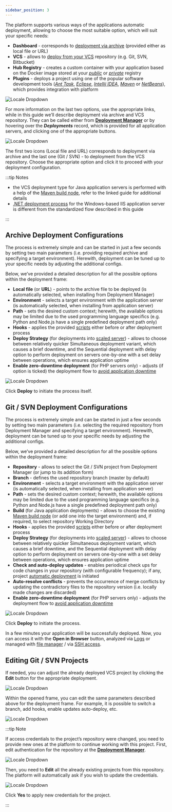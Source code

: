```yaml
---
sidebar_position: 3
---
```


The platform supports various ways of the applications automatic deployment, allowing to choose the most suitable option, which will suit your specific needs:

- **Dashboard** - corresponds to [deployment via archive](/docs/Deployment/Deployment%20Guide#archive-deployment-configurations) (provided either as local file or URL)
- **VCS** - allows to [deploy from your VCS](/docs/Deployment/Deployment%20Guide#git--svn-deployment-configurations) repository (e.g. Git, SVN, Bitbucket)
- **Hub Registry** - creates a custom container with your application based on the Docker image stored at your _[public](/docs/Container/Container%20Deployment/Custom%20Containers%20Deployment)_ or _[private](https://www.virtuozzo.com/application-platform-docs/custom-containers-deployment/)_ registry
- **Plugins** - deploys a project using one of the popular software development tools (_[Ant Task](/docs/Deployment%20Tools/Plugins/Ant%20Task)_, _[Eclipse](/docs/Deployment%20Tools/Plugins/Eclipse%20Plugin/Eclipse%20Plugin%20Manual)_, _[Intellij IDEA](/docs/Deployment%20Tools/Plugins/IDEA%20Plugin)_, _[Maven](/docs/Deployment%20Tools/Plugins/Maven%20Plugin)_ or _[NetBeans](/docs/Deployment%20Tools/Plugins/NetBeans%20Plugin/NetBeans%20Plugin%20Overview)_), which provides integration with platform

<div style={{
    display:'flex',
    justifyContent: 'center',
    margin: '0 0 1rem 0'
}}>

![Locale Dropdown](./img/DeploymentGuide/01-deployment-options-illustration.png)

</div>

For more information on the last two options, use the appropriate links, while in this guide we’ll describe deployment via archive and VCS repository. They can be called either from **[Deployment Manager](/docs/Deployment/Deployment%20Manager)** or by hovering over the **_Deployments_** record, which is provided for all application servers, and clicking one of the appropriate buttons.

<div style={{
    display:'flex',
    justifyContent: 'center',
    margin: '0 0 1rem 0'
}}>

![Locale Dropdown](./img/DeploymentGuide/02-application-server-deployments.png)

</div>

The first two icons (Local file and URL) corresponds to deployment via archive and the last one (Git / SVN) - to deployment from the VCS repository. Choose the appropriate option and click it to proceed with your deployment configuration.

:::tip Notes

- the VCS deployment type for Java application servers is performed with a help of the [Maven build node](/docs/Java/Build%20Node/Java%20VCS%20Deployment%20with%20Maven), refer to the linked guide for additional details
- [.NET deployment process](/docs/Windows&.NET/DOT%20NET%20Core) for the Windows-based IIS application server is different from the standardized flow described in this guide

:::

## Archive Deployment Configurations

The process is extremely simple and can be started in just a few seconds by setting two main parameters (i.e. providing required archive and specifying a target environment). Herewith, deployment can be tuned up to your specific needs by adjusting the additional configs.

Below, we’ve provided a detailed description for all the possible options within the deployment frame:

- **Local file** (or **URL**) - points to the archive file to be deployed (is automatically selected, when installing from Deployment Manager)
- **Environment** - selects a target environment with the application server (is automatically selected, when installing from application server)
- **Path** - sets the desired custom context; herewith, the available options may be limited due to the used programming language specifics (e.g. Python and Node.js have a single predefined deployment path only)
- **Hooks** - applies the provided [scripts](/docs/Deployment/Deployment%20Hooks) either before or after deployment process
- **Deploy Strategy** (for deployments into [scaled server](/docs/ApplicationSetting/Scaling%20And%20Clustering/Horizontal%20Scaling)) - allows to choose between relatively quicker Simultaneous deployment variant, which causes a brief downtime, and the Sequential deployment with delay option to perform deployment on servers one-by-one with a set delay between operations, which ensures application uptime
- **Enable zero-downtime deployment** (for PHP servers only) - adjusts (if option is ticked) the deployment flow to [avoid application downtime](/docs/PHP/ZDT%20Deployment%20for%20PHP)

<div style={{
    display:'flex',
    justifyContent: 'center',
    margin: '0 0 1rem 0'
}}>

![Locale Dropdown](./img/DeploymentGuide/03-archive-deployment-configurations.png)

</div>

Click **Deploy** to initiate the process itself.

## Git / SVN Deployment Configurations

The process is extremely simple and can be started in just a few seconds by setting two main parameters (i.e. selecting the required repository from Deployment Manager and specifying a target environment). Herewith, deployment can be tuned up to your specific needs by adjusting the additional configs.

Below, we’ve provided a detailed description for all the possible options within the deployment frame:

- **Repository** - allows to select the Git / SVN project from Deployment Manager (or jump to its addition form)
- **Branch** - defines the used repository branch (master by default)
- **Environment** - selects a target environment with the application server (is automatically selected, when installing from application server)
- **Path** - sets the desired custom context; herewith, the available options may be limited due to the used programming language specifics (e.g. Python and Node.js have a single predefined deployment path only)
- **Build** (for Java application deployments) - allows to choose the existing [Maven build node](/docs/Java/Build%20Node/Java%20VCS%20Deployment%20with%20Maven) (or add one into the target environment) and, if required, to select repository Working Directory
- **Hooks** - applies the provided [scripts](/docs/Deployment/Deployment%20Hooks) either before or after deployment process
- **Deploy Strategy** (for deployments into [scaled server](/docs/ApplicationSetting/Scaling%20And%20Clustering/Horizontal%20Scaling)) - allows to choose between relatively quicker Simultaneous deployment variant, which causes a brief downtime, and the Sequential deployment with delay option to perform deployment on servers one-by-one with a set delay between operations, which ensures application uptime
- **Check and auto-deploy updates** - enables periodical check ups for code changes in your repository (with configurable frequency); if any, project [automatic deployment](/docs/Deployment/Git%20&%20SVN%20Auto-Deploy/Auto-Deploy%20Overview) is initiated
- **Auto-resolve conflicts** - prevents the occurrence of merge conflicts by updating the contradictory files to the repository version (i.e. locally made changes are discarded)
- **Enable zero-downtime deployment** (for PHP servers only) - adjusts the deployment flow to [avoid application downtime](/docs/PHP/ZDT%20Deployment%20for%20PHP)

<div style={{
    display:'flex',
    justifyContent: 'center',
    margin: '0 0 1rem 0'
}}>

![Locale Dropdown](./img/DeploymentGuide/04-vcs-deployment-configurations.png)

</div>

Click **Deploy** to initiate the process.

In a few minutes your application will be successfully deployed. Now, you can access it with the **Open in Browser** button, analyzed via [Logs](/docs/ApplicationSetting/Built-in%20Monitoring/Log%20Files) or managed with [file manager](/docs/ApplicationSetting/Configuration%20File%20Manager) / via [SSH access](/docs/Deployment%20Tools/SSH/SSH%20Access/Overview).

## Editing Git / SVN Projects

If needed, you can adjust the already deployed VCS project by clicking the **Edit** button for the appropriate deployment.

<div style={{
    display:'flex',
    justifyContent: 'center',
    margin: '0 0 1rem 0'
}}>

![Locale Dropdown](./img/DeploymentGuide/05-edit-vcs-project.png)

</div>

Within the opened frame, you can edit the same parameters described above for the deployment frame. For example, it is possible to switch a branch, add hooks, enable updates auto-deploy, etc.

<div style={{
    display:'flex',
    justifyContent: 'center',
    margin: '0 0 1rem 0'
}}>

![Locale Dropdown](./img/DeploymentGuide/06-edit-project-dialog.png)

</div>

:::tip Note

If access credentials to the project’s repository were changed, you need to provide new ones at the platform to continue working with this project. First, edit authentication for the repository at the **[Deployment Manager](/docs/Deployment/Deployment%20Manager)**.

<div style={{
    display:'flex',
    justifyContent: 'center',
    margin: '0 0 1rem 0'
}}>

![Locale Dropdown](./img/DeploymentGuide/07-edit-repository-credentials.png)

</div>

Then, you need to **Edit** all the already existing projects from this repository. The platform will automatically ask if you wish to update the credentials.

<div style={{
    display:'flex',
    justifyContent: 'center',
    margin: '0 0 1rem 0'
}}>

![Locale Dropdown](./img/DeploymentGuide/08-update-project-authentication-data.png)

</div>

Click **Yes** to apply new credentials for the project.

:::
